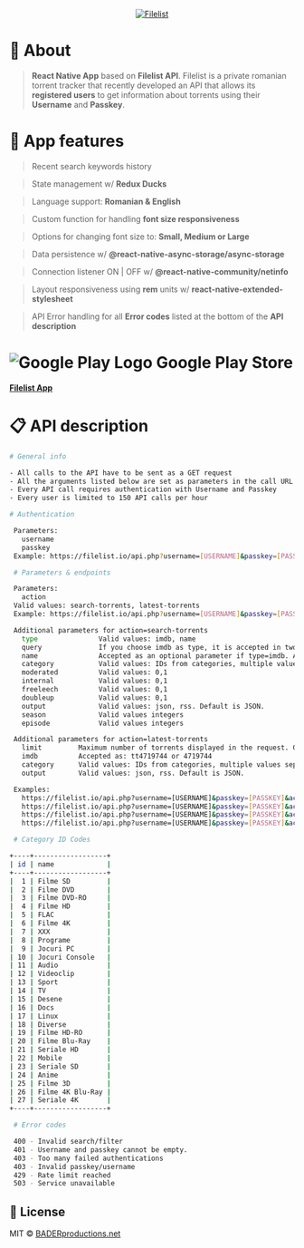 <p align="center">
  <a href="https://filelist.io/">
    <img alt="Filelist" src="https://i.epvpimg.com/TI5dbab.png">
  </a>
</p>

# 💭 About

> **React Native App** based on **Filelist API**. Filelist is a private romanian torrent tracker that recently developed an API that allows its **registered users** to get information about torrents using their **Username** and **Passkey**.

# 📲 App features

> Recent search keywords history

> State management w/ **Redux Ducks**

> Language support: **Romanian & English**

> Custom function for handling **font size responsiveness**

> Options for changing font size to: **Small, Medium or Large**

> Data persistence w/ **@react-native-async-storage/async-storage**

> Connection listener ON | OFF w/ **@react-native-community/netinfo**

> Layout responsiveness using **rem** units w/ **react-native-extended-stylesheet**

> API Error handling for all **Error codes** listed at the bottom of the **API description**

# ![Google Play Logo](https://www.gstatic.com/android/market_images/web/favicon_v2.ico "Google Play Logo") Google Play Store
**[Filelist App](https://play.google.com/store/apps/details?id=com.baderproductions.fl)**

# 📋 API description

```sh
# General info

- All calls to the API have to be sent as a GET request
- All the arguments listed below are set as parameters in the call URL
- Every API call requires authentication with Username and Passkey
- Every user is limited to 150 API calls per hour

# Authentication

 Parameters:
   username
   passkey
 Example: https://filelist.io/api.php?username=[USERNAME]&passkey=[PASSKEY]

 # Parameters & endpoints

 Parameters:
   action
 Valid values: search-torrents, latest-torrents
 Example: https://filelist.io/api.php?username=[USERNAME]&passkey=[PASSKEY]&action=search-torrents

 Additional parameters for action=search-torrents
   type               Valid values: imdb, name
   query              If you choose imdb as type, it is accepted in two forms: tt4719744 or 4719744;
   name               Accepted as an optional parameter if type=imdb. Also searches in the name field.
   category           Valid values: IDs from categories, multiple values ​​separated by a comma are accepted.
   moderated          Valid values: 0,1
   internal           Valid values: 0,1
   freeleech          Valid values: 0,1
   doubleup           Valid values: 0,1
   output             Valid values: json, rss. Default is JSON.
   season             Valid values integers
   episode            Valid values integers

 Additional parameters for action=latest-torrents
   limit         Maximum number of torrents displayed in the request. Can be 1-100. Default value: 100
   imdb          Accepted as: tt4719744 or 4719744
   category      Valid values: IDs from categories, multiple values ​​separated by a comma are accepted.
   output        Valid values: json, rss. Default is JSON.

 Examples:
   https://filelist.io/api.php?username=[USERNAME]&passkey=[PASSKEY]&action=search-torrents&type=name&query=Gemini
   https://filelist.io/api.php?username=[USERNAME]&passkey=[PASSKEY]&action=search-torrents&type=imdb&query=tt4719744&category=4,19
   https://filelist.io/api.php?username=[USERNAME]&passkey=[PASSKEY]&action=latest-torrents
   https://filelist.io/api.php?username=[USERNAME]&passkey=[PASSKEY]&action=latest-torrents&output=rss

 # Category ID Codes

+----+------------------+
| id | name             |
+----+------------------+
|  1 | Filme SD         |
|  2 | Filme DVD        |
|  3 | Filme DVD-RO     |
|  4 | Filme HD         |
|  5 | FLAC             |
|  6 | Filme 4K         |
|  7 | XXX              |
|  8 | Programe         |
|  9 | Jocuri PC        |
| 10 | Jocuri Console   |
| 11 | Audio            |
| 12 | Videoclip        |
| 13 | Sport            |
| 14 | TV               |
| 15 | Desene           |
| 16 | Docs             |
| 17 | Linux            |
| 18 | Diverse          |
| 19 | Filme HD-RO      |
| 20 | Filme Blu-Ray    |
| 21 | Seriale HD       |
| 22 | Mobile           |
| 23 | Seriale SD       |
| 24 | Anime            |
| 25 | Filme 3D         |
| 26 | Filme 4K Blu-Ray |
| 27 | Seriale 4K       |
+----+------------------+

 # Error codes

 400 - Invalid search/filter
 401 - Username and passkey cannot be empty.
 403 - Too many failed authentications
 403 - Invalid passkey/username
 429 - Rate limit reached
 503 - Service unavailable

```

## :scroll: License

MIT © [BADERproductions.net](https://baderproductions.net/)
